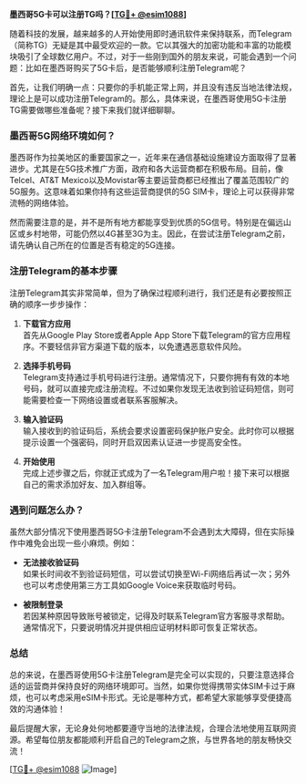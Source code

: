 **墨西哥5G卡可以注册TG吗？[[TG💪+ @esim1088](https://t.me/s/esim1088)]**

随着科技的发展，越来越多的人开始使用即时通讯软件来保持联系，而Telegram（简称TG）无疑是其中最受欢迎的一款。它以其强大的加密功能和丰富的功能模块吸引了全球数亿用户。不过，对于一些刚到国外的朋友来说，可能会遇到一个问题：比如在墨西哥购买了5G卡后，是否能够顺利注册Telegram呢？

首先，让我们明确一点：只要你的手机能正常上网，并且没有违反当地法律法规，理论上是可以成功注册Telegram的。那么，具体来说，在墨西哥使用5G卡注册TG需要做哪些准备呢？接下来我们就详细聊聊。

### 墨西哥5G网络环境如何？

墨西哥作为拉美地区的重要国家之一，近年来在通信基础设施建设方面取得了显著进步。尤其是在5G技术推广方面，政府和各大运营商都在积极布局。目前，像Telcel、AT&T Mexico以及Movistar等主要运营商都已经推出了覆盖范围较广的5G服务。这意味着如果你持有这些运营商提供的5G SIM卡，理论上可以获得非常流畅的网络体验。

然而需要注意的是，并不是所有地方都能享受到优质的5G信号。特别是在偏远山区或乡村地带，可能仍然以4G甚至3G为主。因此，在尝试注册Telegram之前，请先确认自己所在的位置是否有稳定的5G连接。

### 注册Telegram的基本步骤

注册Telegram其实非常简单，但为了确保过程顺利进行，我们还是有必要按照正确的顺序一步步操作：

1. **下载官方应用**  
   首先从Google Play Store或者Apple App Store下载Telegram的官方应用程序。不要轻信非官方渠道下载的版本，以免遭遇恶意软件风险。

2. **选择手机号码**  
   Telegram支持通过手机号码进行注册。通常情况下，只要你拥有有效的本地号码，就可以直接完成注册流程。不过如果你发现无法收到验证码短信，则可能需要检查一下网络设置或者联系客服解决。

3. **输入验证码**  
   输入接收到的验证码后，系统会要求设置密码保护账户安全。此时你可以根据提示设置一个强密码，同时开启双因素认证进一步提高安全性。

4. **开始使用**  
   完成上述步骤之后，你就正式成为了一名Telegram用户啦！接下来可以根据自己的需求添加好友、加入群组等。

### 遇到问题怎么办？

虽然大部分情况下使用墨西哥5G卡注册Telegram不会遇到太大障碍，但在实际操作中难免会出现一些小麻烦。例如：

- **无法接收验证码**  
  如果长时间收不到验证码短信，可以尝试切换至Wi-Fi网络后再试一次；另外也可以考虑使用第三方工具如Google Voice来获取临时号码。

- **被限制登录**  
  若因某种原因导致账号被锁定，记得及时联系Telegram官方客服寻求帮助。通常情况下，只要说明情况并提供相应证明材料即可恢复正常状态。

### 总结

总的来说，在墨西哥使用5G卡注册Telegram是完全可以实现的，只要注意选择合适的运营商并保持良好的网络环境即可。当然，如果你觉得携带实体SIM卡过于麻烦，也可以考虑采用eSIM卡形式。无论是哪种方式，都希望大家能够享受便捷高效的沟通体验！

最后提醒大家，无论身处何地都要遵守当地的法律法规，合理合法地使用互联网资源。希望每位朋友都能顺利开启自己的Telegram之旅，与世界各地的朋友畅快交流！

[[TG💪+ @esim1088](https://t.me/s/esim1088) ![Image](https://i.postimg.cc/4NQfJmqS/Snipaste-2025-05-13-00-14-12.png)]